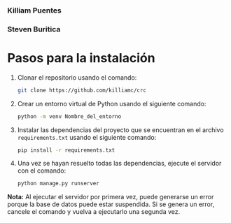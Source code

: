 ### Killiam Puentes
### Steven Buritica

# Pasos para la instalación

1. Clonar el repositorio usando el comando:
    ```sh
    git clone https://github.com/killiamc/crc
    ```

2. Crear un entorno virtual de Python usando el siguiente comando:
    ```sh
    python -m venv Nombre_del_entorno
    ```

3. Instalar las dependencias del proyecto que se encuentran en el archivo `requirements.txt` usando el siguiente comando:
    ```sh
    pip install -r requirements.txt
    ```

4. Una vez se hayan resuelto todas las dependencias, ejecute el servidor con el comando:
    ```sh
    python manage.py runserver
    ```

**Nota:** Al ejecutar el servidor por primera vez, puede generarse un error porque la base de datos puede estar suspendida. Si se genera un error, cancele el comando y vuelva a ejecutarlo una segunda vez.

